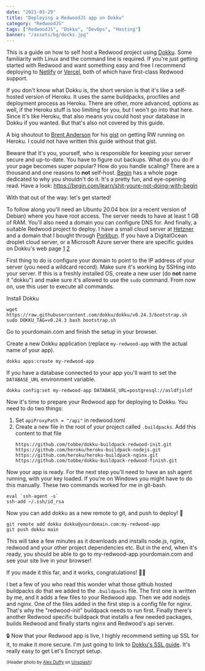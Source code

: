 ```yaml
---
date: "2021-03-29"
title: "Deploying a RedwoodJS app on Dokku"
category: "RedwoodJS"
tags: ["RedwoodJS", "Dokku", "DevOps", "Hosting"]
banner: "/assets/bg/docks.jpg"
---
```


This is a guide on how to self host a Redwood project using [Dokku](https://dokku.com/). Some familiarity with Linux and the command line is required. If you're just getting started with Redwood and want something easy and free I recommend deploying to [Netlify](https://netlify.com) or [Vercel](https://vercel.com), both of which have first-class Redwood support.

If you don't know what Dokku is, the short version is that it's like a self-hosted version of Heroku. It uses the same buildpacks, procfiles and deployment process as Heroku. There are other, more advanced, options as well, if the Heroku stuff is too limiting for you, but I won't go into that here. Since it's like Heroku, that also means you could host your database in Dokku if you wanted. But that's also not covered by this guide.

A big shoutout to [Brent Anderson](https://www.brentjanderson.com/) for his [gist](https://gist.github.com/brentjanderson/dcb59c46023c67c44eb12492b038ff84) on getting RW running on Heroku. I could not have written this guide without that gist.

Beware that it's you, yourself, who is responsible for keeping your server secure and up-to-date. You have to figure out backups. What do you do if your page becomes super popular? How do you handle scaling? There are a thousand and one reasons to **not** self-host. [Begin](https://begin.com) has a whole page dedicated to why you shouldn't do it. It's a pretty fun, and eye-opening read. Have a look: https://begin.com/learn/shit-youre-not-doing-with-begin

With that out of the way: let's get started!

To follow along you'll need an Ubuntu 20.04 box (or a recent version of Debian) where you have root access. The server needs to have at least 1 GB of RAM. You'll also need a domain you can configure DNS for. And finally, a suitable Redwood project to deploy. I have a small cloud server at [Hetzner](https://www.hetzner.com) and a domain that I bought through [Porkbun](https://porkbun.com). If you have a DigitalOcean droplet cloud server, or a Microsoft Azure server there are specific guides on Dokku's web page [1](https://dokku.com/docs/getting-started/install/digitalocean/) [2](https://dokku.com/docs/getting-started/install/azure/)

First thing to do is configure your domain to point to the IP address of your server (you need a wildcard record). Make sure it's working by SSHing into your server. If this is a freshly installed OS, create a new user (do **not** name it "dokku") and make sure it's allowed to use the `sudo` command. From now on, use this user to execute all commands.

Install Dokku
```
wget https://raw.githubusercontent.com/dokku/dokku/v0.24.3/bootstrap.sh
sudo DOKKU_TAG=v0.24.3 bash bootstrap.sh
```
Go to yourdomain.com and finish the setup in your browser.

Create a new Dokku application (replace `my-redwood-app` with the actual name of your app).

```
dokku apps:create my-redwood-app
```

If you have a database connected to your app you'll want to set the `DATABASE_URL` environment variable.

```
dokku config:set my-redwood-app DATABASE_URL=postgresql://asldfjsldf
```

Now it's time to prepare your Redwood app for deploying to Dokku. You need to do two things:

1. Set `apiProxyPath = "/api"` in redwood.toml
2. Create a new file in the root of your project called `.buildpacks`. Add this content to that file
   ```
   https://github.com/tobbe/dokku-buildpack-redwood-init.git
   https://github.com/heroku/heroku-buildpack-nodejs.git
   https://github.com/heroku/heroku-buildpack-nginx.git
   https://github.com/tobbe/dokku-buildpack-redwood-finish.git
   ```

Now your app is ready. For the next step you'll need to have an ssh agent running, with your key loaded. If you're on Windows you might have to do this manually. These two commands worked for me in git-bash.

```
eval `ssh-agent -s`
ssh-add ~/.ssh/id_rsa
```

Now you can add dokku as a new remote to git, and push to deploy! 🚀

```
git remote add dokku dokku@yourdomain.com:my-redwood-app
git push dokku main
```

This will take a few minutes as it downloads and installs node.js, nginx, redwood and your other project dependencies etc. But in the end, when it's ready, you should be able to go to my-redwood-app.yourdomain.com and see your site live in your browser!

If you made it this far, and it works, congratulations! 🎉🏁

I bet a few of you who read this wonder what those github hosted buildpacks do that we added to the `.buildpacks` file. The first one is written by me, and it adds a few files to your Redwood app. Then we add nodejs and nginx. One of the files added in the first step is a config file for nginx. That's why the "redwood-init" buildpack needs to run first. Finally there's another Redwood specific buildpack that installs a few needed packages, builds Redwood and finally starts nginx and Redwood's api server.

🔒 Now that your Redwood app is live, I highly recommend setting up SSL for it, to make it more secure. I'm just going to link to [Dokku's SSL guide](https://dokku.com/docs/deployment/application-deployment/#setting-up-ssl). It's really easy to get Let's Encrypt setup.

<span style="font-size: 80%">(Header photo by <a href="https://unsplash.com/@some_random_guy?utm_source=unsplash&utm_medium=referral&utm_content=creditCopyText">Alex Duffy</a> on <a href="https://unsplash.com/s/photos/docks-containers?utm_source=unsplash&utm_medium=referral&utm_content=creditCopyText">Unsplash</a>)</span>
